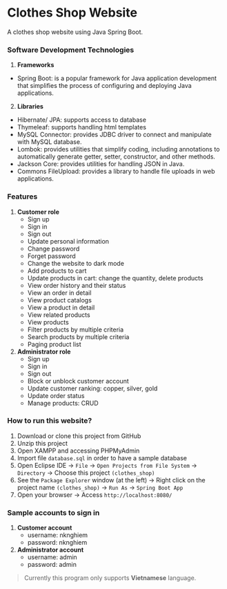 # Clothes Shop Website
A clothes shop website using Java Spring Boot.
### Software Development Technologies
1. **Frameworks**
- Spring Boot: is a popular framework for Java application development that simplifies the process of configuring and deploying Java applications.
2. **Libraries**
- Hibernate/ JPA: supports access to database
- Thymeleaf: supports handling html templates
- MySQL Connector: provides JDBC driver to connect and manipulate with MySQL database.
- Lombok: provides utilities that simplify coding, including annotations to automatically generate getter, setter, constructor, and other methods.
- Jackson Core: provides utilities for handling JSON in Java.
- Commons FileUpload: provides a library to handle file uploads in web applications.
### Features
1. **Customer role**
    - Sign up
    - Sign in
    - Sign out
	- Update personal information
	- Change password
	- Forget password
	- Change the website to dark mode
    - Add products to cart
	- Update products in cart: change the quantity, delete products
	- View order history and their status
	- View an order in detail
	- View product catalogs
	- View a product in detail
	- View related products
	- View products
	- Filter products by multiple criteria
	- Search products by multiple criteria
	- Paging product list
2. **Administrator role**
    - Sign up
    - Sign in
    - Sign out
    - Block or unblock customer account
	- Update customer ranking: copper, silver, gold
	- Update order status
	- Manage products: CRUD
### How to run this website?
1. Download or clone this project from GitHub
2. Unzip this project
3. Open XAMPP and accessing PHPMyAdmin
4. Import file `database.sql` in order to have a sample database
5. Open Eclipse IDE -> `File` -> `Open Projects from File System` -> `Directory` -> Choose this project `(clothes_shop)`
6. See the `Package Explorer` window (at the left) -> Right click on the project name `(clothes_shop)` -> `Run As` -> `Spring Boot App`
7. Open your browser -> Access `http://localhost:8080/`
### Sample accounts to sign in
1. **Customer account**
    - username: nknghiem
    - password: nknghiem
2. **Administrator account**
    - username: admin
    - password: admin
> Currently this program only supports **Vietnamese** language.